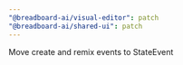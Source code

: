 ```yaml
---
"@breadboard-ai/visual-editor": patch
"@breadboard-ai/shared-ui": patch
---
```


Move create and remix events to StateEvent
